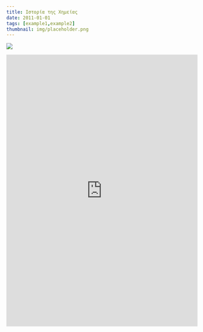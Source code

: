 ```yaml
---
title: Ιστορία της Χημείας
date: 2011-01-01
tags: [example1,example2]
thumbnail: img/placeholder.png
---
```

![](http://marinebio.org/upload/_imgs/77/1196.jpg) 
<iframe frameborder="0" height="710" scrolling="no" src="http://www.webdoc.com/embed/C56D13A2-3EE0-0001-7750-F598E550C810" title="webdoc" width="500"></iframe>
